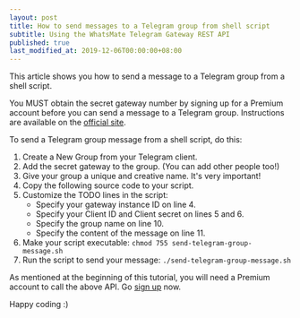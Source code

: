 ```yaml
---
layout: post
title: How to send messages to a Telegram group from shell script
subtitle: Using the WhatsMate Telegram Gateway REST API
published: true
last_modified_at: 2019-12-06T00:00:00+08:00
---
```


This article shows you how to send a message to a Telegram group from a shell script.

You MUST obtain the secret gateway number by signing up for a Premium account before you can send a message to a Telegram group. Instructions are available on the [official site](https://www.whatsmate.net/telegram-gateway-subscribe.html). 


To send a Telegram group message from a shell script, do this:

1. Create a New Group from your Telegram client. 
2. Add the secret gateway to the group. (You can add other people too!)
3. Give your group a unique and creative name. It's very important!
4. Copy the following source code to your script.  <script src="https://gist.github.com/anonymous/c65c036ea2841d775c901fa0054ef009.js"></script>
5. Customize the TODO lines in the script:
   * Specify your gateway instance ID on line 4.
   * Specify your Client ID and Client secret on lines 5 and 6.
   * Specify the group name on line 10.
   * Specify the content of the message on line 11.
5. Make your script executable: `chmod 755 send-telegram-group-message.sh`
6. Run the script to send your message: `./send-telegram-group-message.sh`


As mentioned at the beginning of this tutorial, you will need a Premium account to call the above API. Go [sign up](https://www.whatsmate.net/telegram-gateway-subscribe.html) now.


Happy coding :) 


<br>
<script async src="//pagead2.googlesyndication.com/pagead/js/adsbygoogle.js"></script>
<ins class="adsbygoogle"
     style="display:inline-block;width:728px;height:90px"
     data-ad-client="ca-pub-7383487179928477"
     data-ad-slot="6959057004"></ins>
<script>
(adsbygoogle = window.adsbygoogle || []).push({});
</script>
<br>

